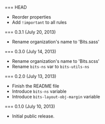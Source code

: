 === HEAD

* Reorder properties
* Add `!important` to all rules

=== 0.3.1 (July 20, 2013)

* Rename organization's name to 'Bits.sass'

=== 0.3.0 (July 14, 2013)

* Rename organization's name to 'Bits.scss'
* Rename `bits-ns` var to `bits-utils-ns`

=== 0.2.0 (July 13, 2013)

* Finish the README file
* Introduce `bits-ns` variable
* Introduce `bits-layout-obj-margin` variable

=== 0.1.0 (July 10, 2013)

* Initial public release.